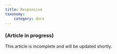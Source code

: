 ```yaml
---
title: Responsive
taxonomy:
    category: docs
---
```


### (Article in progress)
This article is incomplete and will be updated shortly.
